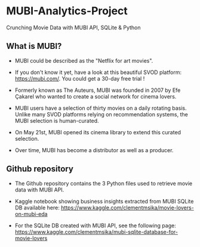 # MUBI-Analytics-Project
Crunching Movie Data with MUBI API, SQLite &amp; Python

## What is MUBI?

- MUBI could be described as the "Netflix for art movies".

- If you don't know it yet, have a look at this beautiful SVOD platform: https://mubi.com/. You could get a 30-day free trial !

- Formerly known as The Auteurs, MUBI was founded in 2007 by Efe Çakarel who wanted to create a social network for cinema lovers.

- MUBI users have a selection of thirty movies on a daily rotating basis. Unlike many SVOD platforms relying on recommendation systems, the MUBI selection is human-curated.

- On May 21st, MUBI opened its cinema library to extend this curated selection.

- Over time, MUBI has become a distributor as well as a producer.

## Github repository

- The Github repository contains the 3 Python files used to retrieve movie data with MUBI API. 

- Kaggle notebook showing business insights extracted from MUBI SQLite DB available here: https://www.kaggle.com/clementmsika/movie-lovers-on-mubi-eda

- For the SQLite DB created with MUBI API, see the following page: https://www.kaggle.com/clementmsika/mubi-sqlite-database-for-movie-lovers


